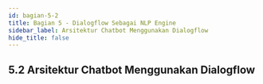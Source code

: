 ```yaml
---
id: bagian-5-2
title: Bagian 5 - Dialogflow Sebagai NLP Engine
sidebar_label: Arsitektur Chatbot Menggunakan Dialogflow
hide_title: false
---
```

## 5.2 Arsitektur Chatbot Menggunakan Dialogflow
